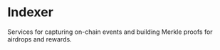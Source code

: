 # Indexer

Services for capturing on-chain events and building Merkle proofs for airdrops and rewards.
